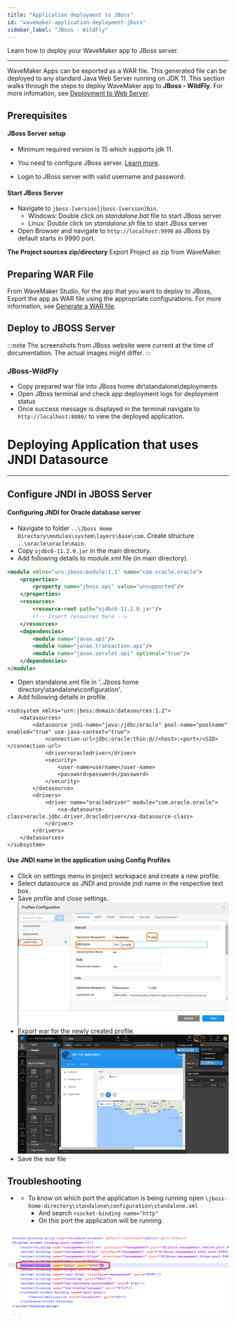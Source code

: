 ```yaml
---
title: "Application deployment to JBoss"
id: "wavemaker-application-deployment-jboss"
sidebar_label: "JBoss - WildFly"
---
```

Learn how to deploy your WaveMaker app to JBoss server.

---

WaveMaker Apps can be exported as a WAR file. This generated file can be deployed to any standard Java Web Server running on JDK 11. This section walks through the steps to deploy WaveMaker app to **JBoss - WildFly**. For more infomation, see [Deployment to Web Server](/learn/app-development/deployment/deployment-web-server/).

## Prerequisites

#### JBoss Server setup

- Minimum required version is 15 which supports jdk 11.
- You need to configure JBoss server. [Learn more](http://wildfly.org/downloads/). 

- Login to JBoss server with valid username and password.

#### Start JBoss Server

- Navigate to `jboss-[version]jboss-[version]bin`.
    - Windows: Double click on _standalone.bat_ file to start JBoss server
    - Linux: Double click on _standalone.sh_ file to start JBoss server
- Open Browser and navigate to `http://localhost:9990` as JBoss by default starts in 9990 port.

**The Project sources zip/directory** Export Project as zip from WaveMaker.

## Preparing WAR File

From WaveMaker Studio, for the app that you want to deploy to JBoss, Export the app as WAR file using the appropriate configurations. For more information, see [Generate a WAR file](/learn/app-development/deployment/deployment-web-server/#generate-a-war-file).


## Deploy to JBOSS Server

:::note
The screenshots from JBoss website were current at the time of documentation. The actual images might differ.
:::

### JBoss-WildFly

- Copy prepared war file into JBoss home dir\standalone\deployments
- Open JBoss terminal and check app deployment logs for deployment status
- Once success message is displayed in the terminal navigate to `http://localhost:8080/` to view the deployed application.

# Deploying Application that uses JNDI Datasource
---
## Configure JNDI in JBOSS Server

#### Configuring JNDI for Oracle database server

- Navigate to folder `..\Jboss Home Directory\modules\system\layers\base\com`. Create structure `..\oracle\oracle\main`.
- Copy `ojdbc6-11.2.0.jar` in the main directory.
- Add following details to module.xml file (in main directory).

```xml  
<module xmlns="urn:jboss:module:1.1" name="com.oracle.oracle">
	<properties>
		<property name="jboss.api" value="unsupported"/>
	</properties>
	<resources>
		<resource-root path="ojdbc6-11.2.0.jar"/>
		<!-- Insert resources here -->
	</resources>
	<dependencies>
		<module name="javax.api"/>
		<module name="javax.transaction.api"/>
		<module name="javax.servlet.api" optional="true"/>
	</dependencies>
</module>
```
    
- Open standalone.xml file in '..Jboss home directory\standalone\configuration'.
- Add following details in profile.
```    
<subsystem xmlns="urn:jboss:domain:datasources:1.2">
	<datasources>
		<datasource jndi-name="java:/jdbc/oracle" pool-name="poolname" enabled="true" use-java-context="true">
			<connection-url>jdbc:oracle:thin:@//<host>:<port>/<SID></connection-url>
			<driver>oracledriver</driver>
			<security>
				<user-name>username</user-name>
				<password>password</password>
			</security>
		</datasource>
		<drivers>
			<driver name="oracledriver" module="com.oracle.oracle">
				<xa-datasource-class>oracle.jdbc.driver.OracleDriver</xa-datasource-class>
			</driver>
		</drivers>
	</datasources>
</subsystem>
```   

#### Use JNDI name in the application using Config Profiles

- Click on settings menu in project workspace and create a new profile.
- Select datasource as JNDI and provide jndi name in the respective text box.
- Save profile and close settings. 
	[![](/learn/assets/JBoss_JNDI1.png)](/learn/assets/JBoss_JNDI1.png)
- Export war for the newly created profile. 
	[![](/learn/assets/JBoss_JNDI2.png)](/learn/assets/JBoss_JNDI2.png)
- Save the war file


## Troubleshooting

- - To know on which port the application is being running open `\jboss-home-directory\standalone\configuration\standalone.xml`
    - And search `<socket-binding name="http"`
    - On this port the application will be running.

[![](/learn/assets/JBoss_troubleshoot.png)](/learn/assets/JBoss_troubleshoot.png)


